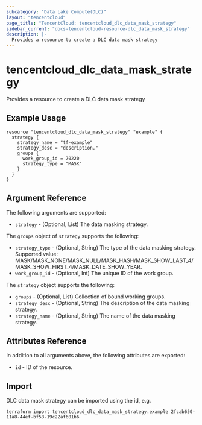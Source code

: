 ```yaml
---
subcategory: "Data Lake Compute(DLC)"
layout: "tencentcloud"
page_title: "TencentCloud: tencentcloud_dlc_data_mask_strategy"
sidebar_current: "docs-tencentcloud-resource-dlc_data_mask_strategy"
description: |-
  Provides a resource to create a DLC data mask strategy
---
```


# tencentcloud_dlc_data_mask_strategy

Provides a resource to create a DLC data mask strategy

## Example Usage

```hcl
resource "tencentcloud_dlc_data_mask_strategy" "example" {
  strategy {
    strategy_name = "tf-example"
    strategy_desc = "description."
    groups {
      work_group_id = 70220
      strategy_type = "MASK"
    }
  }
}
```

## Argument Reference

The following arguments are supported:

* `strategy` - (Optional, List) The data masking strategy.

The `groups` object of `strategy` supports the following:

* `strategy_type` - (Optional, String) The type of the data masking strategy. Supported value: MASK/MASK_NONE/MASK_NULL/MASK_HASH/MASK_SHOW_LAST_4/MASK_SHOW_FIRST_4/MASK_DATE_SHOW_YEAR.
* `work_group_id` - (Optional, Int) The unique ID of the work group.

The `strategy` object supports the following:

* `groups` - (Optional, List) Collection of bound working groups.
* `strategy_desc` - (Optional, String) The description of the data masking strategy.
* `strategy_name` - (Optional, String) The name of the data masking strategy.

## Attributes Reference

In addition to all arguments above, the following attributes are exported:

* `id` - ID of the resource.




## Import

DLC data mask strategy can be imported using the id, e.g.

```
terraform import tencentcloud_dlc_data_mask_strategy.example 2fcab650-11a8-44ef-bf58-19c22af601b6
```

